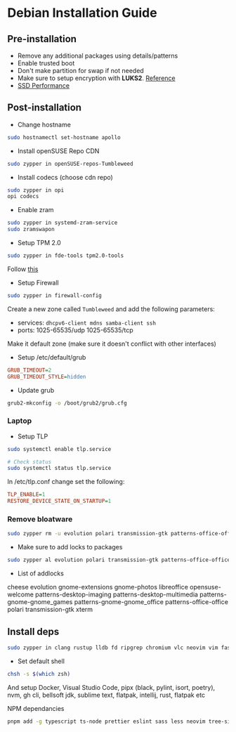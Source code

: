# Debian Installation Guide

## Pre-installation

- Remove any additional packages using details/patterns
- Enable trusted boot
- Don't make partition for swap if not needed
- Make sure to setup encryption with **LUKS2**. [Reference](https://en.opensuse.org/SDB:Encrypted_root_file_system)
- [SSD Performance](https://en.opensuse.org/SDB:SSD_performance)

## Post-installation

- Change hostname

```bash
sudo hostnamectl set-hostname apollo
```

- Install openSUSE Repo CDN

```bash
sudo zypper in openSUSE-repos-Tumbleweed
```

- Install codecs (choose cdn repo)

```bash
sudo zypper in opi
opi codecs
```

- Enable zram

```bash
sudo zypper in systemd-zram-service
sudo zramswapon
```

- Setup TPM 2.0

```bash
sudo zypper in fde-tools tpm2.0-tools
```

Follow [this](https://en.opensuse.org/SDB:Encrypted_root_file_system)

- Setup Firewall

```bash
sudo zypper in firewall-config
```

Create a new zone called `Tumbleweed` and add the following parameters:

- services: `dhcpv6-client mdns samba-client ssh`
- ports: 1025-65535/udp 1025-65535/tcp

Make it default zone (make sure it doesn't conflict with other interfaces)

- Setup /etc/default/grub

```cfg
GRUB_TIMEOUT=2
GRUB_TIMEOUT_STYLE=hidden
```

- Update grub

```bash
grub2-mkconfig -o /boot/grub2/grub.cfg
```

### Laptop

- Setup TLP

```bash
sudo systemctl enable tlp.service

# Check status
sudo systemctl status tlp.service
```

In /etc/tlp.conf change set the following:

```cfg
TLP_ENABLE=1
RESTORE_DEVICE_STATE_ON_STARTUP=1
```

### Remove bloatware

```bash
sudo zypper rm -u evolution polari transmission-gtk patterns-office-office patterns-gnome-gnome_games # etc
```

- Make sure to add locks to packages

```bash
sudo zypper al evolution polari transmission-gtk patterns-office-office patterns-gnome-gnome_games # etc
```

- List of addlocks

cheese evolution gnome-extensions gnome-photos libreoffice opensuse-welcome patterns-desktop-imaging patterns-desktop-multimedia patterns-gnome-gnome_games patterns-gnome-gnome_office patterns-office-office polari transmission-gtk xterm

## Install deps

```bash
sudo zypper in clang rustup lldb fd ripgrep chromium vlc neovim vim fastfetch bat fzf eza zoxide curl jetbrains-mono-fonts lazygit fetchmsttfonts zsh kitty torbrowser-launcher steam-devices
```

- Set default shell

```bash
chsh -s $(which zsh)
```

And setup Docker, Visual Studio Code, pipx (black, pylint, isort, poetry), nvm, gh cli, bellsoft jdk, sublime text, flatpak, intellij, rust, flatpak etc

NPM dependancies

```bash
pnpm add -g typescript ts-node prettier eslint sass less neovim tree-sitter-cli
```
